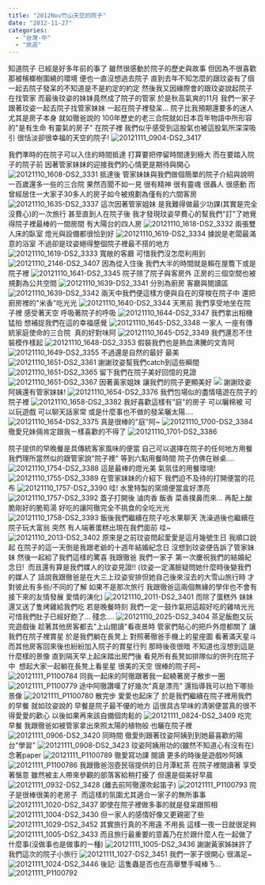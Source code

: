 ```yaml
---
title: "2012Nov竹山天空的院子"
date: "2012-11-27"
categories: 
  - "台灣-中"
  - "旅遊"
---
```


知道院子 已經是好多年前的事了 雖然很感動於院子的歷史與故事 但因為不很喜歡那被檳榔樹圍繞的環境 便也一直沒想過去院子 直到去年不知怎麼的跟玟姿有了個一起去院子發呆的不知道是不是約定的約定 然後我又因緣際會的跟玟姿說起院子在找管家 而最後玟姿的妹妹竟然成了院子的管家 於是秋高氣爽的11月 我們一家子跟著玟姿一起去院子找管家妹妹 一起在院子裡發呆... 院子比我預期還要多的迷人  尤其是房子本身 就如徹爸說的 100年歷史的老三合院就如日本百年物語中所形容的"是有生命 有靈氣的房子" 在院子裡 我們似乎感受到這股氣也被這股氣所深深吸引 很恬淡卻很幸福的天空的院子! ![20121111_0904-DS2_3417](images/8184070573_ef83262b5f.jpg)

我們準時的在院子可以入住的時間抵達 打算要把停留時間達到極大 而在要踏入院子的院子前 因著管家妹妹的迎接我們的心情更是期待與開心 ![20121110_1608-DS2_3331](images/8184114816_9f13f618ce.jpg) 抵達後 管家妹妹與我們做個簡單的院子介紹與說明 一百歲還多一些的三合院 果然百聞不如一見 很有精神 很有靈魂 很聶人 很感動 而曾經居住一大家子30多人的房子如今被規劃為僅有的六間客房 ![20121110_1635-DS2_3337](images/8184077345_130717e14d.jpg) 這次因著管家姐妹 是我難得做最少功課(其實是完全沒費心)的一次旅行 甚至直到人在院子後 我才發現玟姿早費心的幫我們"訂"了她覺得院子裡最棒的一間房間 有大陽台的四人房 ![20121110_1618-DS2_3332](images/8184114700_686bbc2f03.jpg) 兩張雙人床的臥室 燈光與設備都很恰到好 ![20121110_1619-DS2_3334](images/8184077793_560bb582b4.jpg) 據說是老闆最滿意的浴室 不過卻是玟姿絕得整個院子裡最不搭的地方 ![20121110_1619-DS2_3333](images/8184077887_ee29edf5ca.jpg) 寬敞的客廳 可惜我們沒怎麼利用到 ![20121110_2146-DS2_3407](images/8184071823_8b106ae80c.jpg) 因為從入住後 我們大半的時間就是賴在屋簷下或是院子裡 ![20121110_1641-DS2_3345](images/8184113172_05df19814d.jpg) 院子除了院子與客房外 正房的三個空間也被規劃為公共空間 ![20121110_1639-DS2_3341](images/8184076885_cfcec4fcd6.jpg) 分別為廚房 客廳與閱讀區 ![20121110_1639-DS2_3342](images/8184076771_b89d2ff756.jpg) 兩天中我們便這樣方便與自在的穿梭在院子中 還把廚房裡的"米香"吃光光 ![20121110_1640-DS2_3344](images/8184113290_3e938c780a.jpg) 天黑前 我們享受地坐在院子裡 感受著天空 呼吸著院子的呼吸 ![20121110_1644-DS2_3347](images/8184076207_5babfb7910.jpg) 我們拿出相機猛拍 想補捉我們在這的幸福感覺 ![20121110_1645-DS2_3348](images/8184076077_a012a967b9.jpg) 一家人 一座有傳統家庭使命的三合院  真的好對味阿 ![20121110_1645-DS2_3349](images/8184075981_7ebfa972a6.jpg) 我們還忍不住裝模作樣起 ![20121110_1648-DS2_3353](images/8184112556_816cfe43e6.jpg) 假裝我們也是熱血沸騰的文青阿 ![20121110_1649-DS2_3355](images/8184112430_5963c12b7f.jpg) 不過還是自然的最好 最美![20121110_1651-DS2_3361](images/8184075469_01b7f68ab6.jpg) 謝謝玟姿幫我們catch到這些瞬間 ![20121110_1651-DS2_3365](images/8184075339_9398269941.jpg) 留下我們在院子美好回憶的見證 ![20121110_1651-DS2_3367](images/8184075209_c51dfd6e42.jpg) 因著黃家姐妹 讓我們的院子更顯美好 ![](images/8184111672_4d8b7b9231.jpg) 謝謝玟姿阿姨還有管家妹妹! ![20121110_1654-DS2_3376](images/8184074419_26d64c8f08.jpg) 我們包場似的盡情嘻遊在院子的院子裡 ![20121110_1658-DS2_3382](images/8184110788_4a910f8c57.jpg) 我好喜歡這樣有"庭"的房子 可以曬棉被 可以玩遊戲 可以聊天話家常 或是什麼事也不做的發呆曬太陽.... ![20121110_1654-DS2_3375](images/8184111428_175e45b6c7.jpg) 真是很棒的"庭"阿~ ![20121110_1700-DS2_3384](images/8184073743_be6113bd4f.jpg) 徹愛兄妹倆肯定跟我ㄧ樣喜歡的不得了 ![20121110_1701-DS2_3386](images/8184073525_3f057874cb.jpg) 

院子提供的早晚餐是具傳統客家風味的便當 自己可以選擇在院子的任何地方用餐  我們理所當然似的跟管家說"院子裡" 等到六點用餐時間 院子仿佛在辦桌.... ![20121110_1754-DS2_3388](images/8184110162_44677e2364.jpg) 這是最棒的燈光美 氣氛佳的用餐環境! ![20121110_1755-DS2_3389](images/8184073133_6491c473bd.jpg) 在管家妹妹的介紹下 我們迫不及待的打開便當的花布 ![20121110_1757-DS2_3390](images/8184109914_824e091f53.jpg) 哇! 水里特製的窯燒便當盒好漂亮 ![20121110_1757-DS2_3392](images/8184072897_60b6802263.jpg) 蓋子打開後 滷肉香 飯香 菜香撲鼻而來... 再配上酸脆剛好的脆筍湯 好吃的讓阿徹完全不挑食的全吃光光 ![20121110_1758-DS2_3393](images/8184072795_d1aee31d4e.jpg) 飯後我們繼續在院子吃水果聊天 洗澡過後也繼續在院子玩大富翁 突然 有人端著蛋糕出現在我們面前 哇~ ![20121110_2013-DS2_3402](images/8184072245_d08e523d3c.jpg) 原來是之前玟姿問起愛愛是這月幾號生日 我順口說起 在院子的這一天倒是我跟老爺的十週年結婚紀念日 沒想到玟姿便告訴了管家妹妹 然後一起給了我們這樣的驚喜 我跟徹爸 我們一家子 第一次慶祝我們的結婚紀念日!  而且還有算是我們媒人的玟姿見證!! (玟姿一定滿臉疑問她什麼時後變我們的媒人了 話說我跟徹爸是在大三上玟姿安排但她自己後來沒去的大雪山旅行時 才對彼此有多些/不同的了解 如果不是那次旅行 我跟徹爸這兩個無緣的學伴也不會有接下來的友情發展 愛情的演化) ![20121110_2011-DS2_3401](images/8184072337_27b3d5d5d1.jpg) 而除了蛋糕外 妹妹還又送了隻烤雞給我們吃 若是晚餐時刻 我們一定一鼓作氣把這超好吃的雞啃光光 可惜我們肚子已經好飽了... 殘念.... ![20121110_2025-DS2_3404](images/8184109046_4a40b5121a.jpg) 茶足飯飽又玩完遊戲後 趁著其他房客都去"上山閱讀"看夜景時 管家們貼心的把戶外燈都關了 讓我們在院子裡賞星 於是我們躺在長凳上 對照著徹爸手機上的星座圖 看著滿天星斗 而其他房客回來後也紛紛加入院子的賞星行列 那時後夜很暗 不知道也沒想到這是什麼樣的景像 直到隔天早上起床踏出房門後 看見所有長凳如排隊似的併列在院子中  想起大家一起躺在長凳上看星星 很美的天空 很棒的院子阿~ ![20121111_P1100784](images/8186239525_f4692ea342.jpg) 同我一起床的阿徹跟著我一起繞著房子散步一圈 ![20121111_P1100779](images/8187282740_135d0e2eff.jpg) 途中阿徹讚嘆了好幾次"真是漂亮" 還指導我可以拍下哪些景像 ![20121111_P1100780](images/8186239803_95e1807ffd.jpg) 散完步 愛愛也起床了 於是我們繼續在院子裡用我們的早餐 就如玟姿說的 早餐是院子最不優的地方 這很具古早味的清粥便當真的很不得愛愛的歡心 以後如果再來該自備個肉鬆的 ![20121111_0824-DS2_3409](images/8184108484_36f238f63c.jpg) 吃完早餐 我跟徹爸如被管家拿出來照太陽的植物般 也曬在院子裡 ![20121111_0906-DS2_3420](images/8184070207_88145beca5.jpg) 同時間 徹愛則跟著玟姿阿姨到到她最喜歡的陽台"學習" ![20121111_0908-DS2_3423](images/8184106930_a64cb6cba8.jpg) 玟姿阿姨用功的(雖然不知道心有沒有在)念著paper ![20121111_P1100789](images/8187282036_e26b94cd26.jpg) 徹愛寫功課 閱讀 更多的時後是遊戲吵阿姨 ![20121111_P1100786](images/8186239281_4b076023c4.jpg) 我跟徹爸泡壺民宿提供的日月潭紅茶 在院子裡閱讀著 享受著愜意 雖然被主人帶來參觀的部落客給稍打擾了 但還是個美好早晨 ![20121111_0932-DS2_3428](images/8184069261_e8377d5b0b.jpg) (離去前阿徹還吹起笛子) ![20121111_P1100793](images/8187281670_785f823c5a.jpg) 院子是很棒很美的老房子  而這樣的氛圍尤其適合一家子的無所事事 ![20121111_1020-DS2_3437](images/8184068431_b2d751bc9d.jpg) 即使在院子裡做多事的就是發呆跟照相 ![20121111_1004-DS2_3430](images/8184069057_3cc2bb48c5.jpg) 但一家人的感情好像又更親密了些 ![20121111_1029-DS2_3452](images/8184067659_0f3bc2778c.jpg) 其實旅行真的不用遠 不用長 這樣一夜一日就很足夠 ![20121111_1005-DS2_3433](images/8184068831_3f9bb0b921.jpg) 而且旅行最重要的意義乃在於跟什麼人在一起做了什麼事(沒做事也是做事的一種) ![20121111_1005-DS2_3436](images/8184105578_e30a2e2d76.jpg) 謝謝黃家姊妹許了我們這次的院子小旅行 ![20121111_1027-DS2_3451](images/8184104800_0440f76d8d.jpg) 我們一家子很開心 很滿足~ ![20121111_1024-DS2_3446](images/8184105336_5c0e1c8c59.jpg) 後記: 這隻蟲是否也在高舉雙手喊棒ㄋ... ![20121111_P1100792](images/8187281798_51d85c1b03.jpg)
